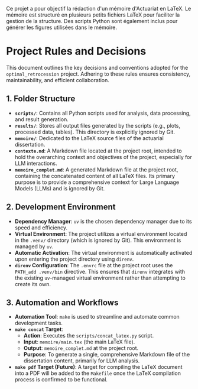 Ce projet a pour objectif la rédaction d'un mémoire d'Actuariat en LaTeX. Le mémoire est structuré en plusieurs petits fichiers LaTeX pour faciliter la gestion de la structure. Des scripts Python sont également inclus pour générer les figures utilisées dans le mémoire.

# Project Rules and Decisions

This document outlines the key decisions and conventions adopted for the `optimal_retrocession` project. Adhering to these rules ensures consistency, maintainability, and efficient collaboration.

## 1. Folder Structure

*   **`scripts/`**: Contains all Python scripts used for analysis, data processing, and result generation.
*   **`results/`**: Stores all output files generated by the scripts (e.g., plots, processed data, tables). This directory is explicitly ignored by Git.
*   **`memoire/`**: Dedicated to the LaTeX source files of the actuarial dissertation.
*   **`contexte.md`**: A Markdown file located at the project root, intended to hold the overarching context and objectives of the project, especially for LLM interactions.
*   **`memoire_complet.md`**: A generated Markdown file at the project root, containing the concatenated content of all LaTeX files. Its primary purpose is to provide a comprehensive context for Large Language Models (LLMs) and is ignored by Git.

## 2. Development Environment

*   **Dependency Manager**: `uv` is the chosen dependency manager due to its speed and efficiency.
*   **Virtual Environment**: The project utilizes a virtual environment located in the `.venv/` directory (which is ignored by Git). This environment is managed by `uv`.
*   **Automatic Activation**: The virtual environment is automatically activated upon entering the project directory using `direnv`.
*   **`direnv` Configuration**: The `.envrc` file at the project root uses the `PATH_add .venv/bin` directive. This ensures that `direnv` integrates with the existing `uv`-managed virtual environment rather than attempting to create its own.

## 3. Automation and Workflows

*   **Automation Tool**: `make` is used to streamline and automate common development tasks.
*   **`make concat` Target**:
    *   **Action**: Executes the `scripts/concat_latex.py` script.
    *   **Input**: `memoire/main.tex` (the main LaTeX file).
    *   **Output**: `memoire_complet.md` at the project root.
    *   **Purpose**: To generate a single, comprehensive Markdown file of the dissertation content, primarily for LLM analysis.
*   **`make pdf` Target (Future)**: A target for compiling the LaTeX document into a PDF will be added to the `Makefile` once the LaTeX compilation process is confirmed to be functional.
